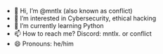 - 👋 Hi, I’m @mntlx (also known as conflict)
- 👀 I’m interested in Cybersecurity, ethical hacking
- 🌱 I’m currently learning Python
- 📫 How to reach me? Discord: mntlx. or conflict
- 😄 Pronouns: he/him
<!---
mntlx/mntlx is a ✨ special ✨ repository because its `README.md` (this file) appears on your GitHub profile.
You can click the Preview link to take a look at your changes.
--->
